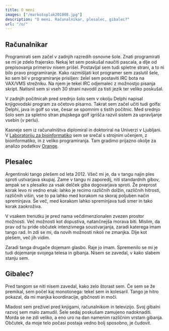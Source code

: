 ```yaml
---
title: O meni
images: ["/markotoplak201808.jpg"]
description: "O meni. Računalnikar, plesalec, gibalec?"
url: "/o/"
---
```


Računalnikar
------------

Programirati sem začel v zadnjih razredih osnovne šole. Znati programirati se mi
je zdelo frajersko. Nekaj let sem poskušal naučiti pascala, a dlje od prepisovanja primerov
nisem prišel. Postavljal sem tudi spletne strani, a to ni bilo
pravo programiranje. Kako razmišljati kot programer sem zaslutil šele,
ko sem bil v programiranje prisiljen: želel
sem postaviti IRC bota na VAX/VMS strežniku. Na njem
je tekel IRC odjemalec z možnostjo pisanja skript. Natisnil sem si vseh 30 strani
navodil za tisti jezik ter veliko poskušal.

V zadnjih počitnicah pred srednjo šolo sem v okolju Delphi napisal knjigovodski
program za očetovo pisarno. Takrat sem začel učiti
tudi golfa: Delphi, java in golf so vse, česar se spomnim s tistih počitnic.
Med srednjo šolo sem za spletno stran ptujskega golf igrišča razvil
sistem za upravljanje vsebin (v perlu).

Kasneje sem iz računalništva diplomiral in doktoriral na Univerzi v Ljubljani.
V [Laboratoriju za bioinformatiko](http://biolab.si) sem se srečal s strojnim učenjem,
z bioinformatiko, in z veliko programiranja. Tam gradimo prijazno okolje za analizo podatkov
[Orange](https://orange.biolab.si).

Plesalec
--------

Argentinski tango plešem od leta 2012. Všeč mi je, da v tangu najin ples sproti ustvarjava
skupaj. Zame v tangu ni zaporedij, niti standardnih gibov, ampak se s
plesalko za vsak delček giba dogovarjava sproti. Že preprost korak levo ni vedno enak:
lahko je recimo različnih dolžin, različnih hitrosti, različnih višin, vse to pa
lahko med korakom na skoraj poljuben način spreminjava. Še več, med korakom lahko
spreminjava tudi smer in tako korak zaokroživa.

V vsakem trenutku je pred nama večdimenzionalen zvezen prostor možnosti.
Več možnosti kot dopustiva, natančnejša morava biti. Mislim, da prav od tu
pride občutek intenzivnega soustvarjanja, zaradi katerega imam tango rad.
In zdi se mi, da novih možnosti nikoli ne zmanjka. Dlje kot plešem, več jih vidim.

Zaradi tanga drugače dojemam glasbo. Raje jo imam. Spremenilo se mi je tudi dojemanje
svojega telesa in gibanja. Nisem se zavedal, v kako slabem stanju sem.

Gibalec?
--------

Pred tangom se niti nisem zavedal, kako zelo štorast sem. Če sem se že premikal,
sem počel kaj monotonega: tekel sem in kolesaril. Tango
je hitro pokazal, da mi manjka koordinacije, gibčnosti in moči.

Mladost sem preživel pred knjigami, računalnikom in televizijo. Svoj gibalni
razvoj sem malo zamudil. Šele sedaj poskušam zamujeno nadoknaditi. Morda se ne zdi
veliko, a eno uro na dan namenim različnim vrstam gibanja. Občutek, da
moje telo počasi postaja vedno bolj sposobno, je čudovit.
